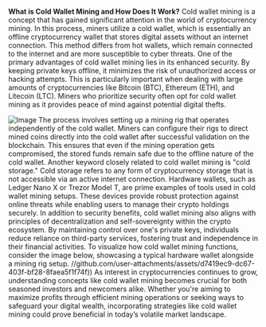 **What is Cold Wallet Mining and How Does It Work?**
Cold wallet mining is a concept that has gained significant attention in the world of cryptocurrency mining. In this process, miners utilize a cold wallet, which is essentially an offline cryptocurrency wallet that stores digital assets without an internet connection. This method differs from hot wallets, which remain connected to the internet and are more susceptible to cyber threats.
One of the primary advantages of cold wallet mining lies in its enhanced security. By keeping private keys offline, it minimizes the risk of unauthorized access or hacking attempts. This is particularly important when dealing with large amounts of cryptocurrencies like Bitcoin (BTC), Ethereum (ETH), and Litecoin (LTC). Miners who prioritize security often opt for cold wallet mining as it provides peace of mind against potential digital thefts.

![Image](https://github.com/user-attachments/assets/d7419ec9-dc67-403f-bf28-8faea5f1f74f)
The process involves setting up a mining rig that operates independently of the cold wallet. Miners can configure their rigs to direct mined coins directly into the cold wallet after successful validation on the blockchain. This ensures that even if the mining operation gets compromised, the stored funds remain safe due to the offline nature of the cold wallet.
Another keyword closely related to cold wallet mining is "cold storage." Cold storage refers to any form of cryptocurrency storage that is not accessible via an active internet connection. Hardware wallets, such as Ledger Nano X or Trezor Model T, are prime examples of tools used in cold wallet mining setups. These devices provide robust protection against online threats while enabling users to manage their crypto holdings securely.
In addition to security benefits, cold wallet mining also aligns with principles of decentralization and self-sovereignty within the crypto ecosystem. By maintaining control over one's private keys, individuals reduce reliance on third-party services, fostering trust and independence in their financial activities.
To visualize how cold wallet mining functions, consider the image below, showcasing a typical hardware wallet alongside a mining rig setup. 
 //github.com/user-attachments/assets/d7419ec9-dc67-403f-bf28-8faea5f1f74f))
As interest in cryptocurrencies continues to grow, understanding concepts like cold wallet mining becomes crucial for both seasoned investors and newcomers alike. Whether you're aiming to maximize profits through efficient mining operations or seeking ways to safeguard your digital wealth, incorporating strategies like cold wallet mining could prove beneficial in today’s volatile market landscape.
